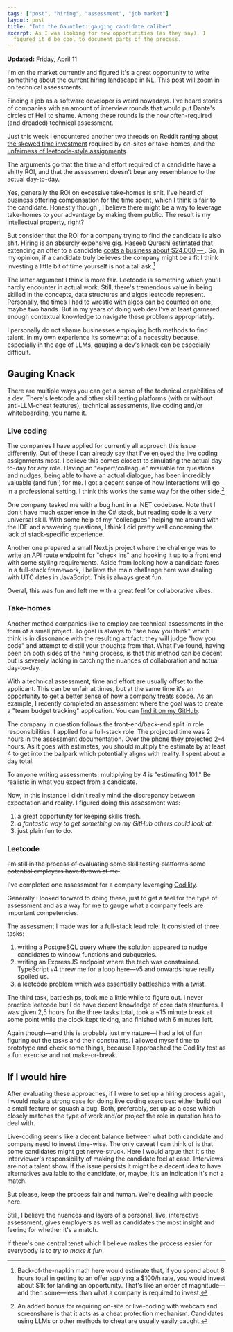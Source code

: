 ```yaml
---
tags: ["post", "hiring", "assessment", "job market"]
layout: post
title: "Into the Gauntlet: gauging candidate caliber"
excerpt: As I was looking for new opportunities (as they say), I
  figured it'd be cool to document parts of the process.
---
```


**Updated:** Friday, April 11

I'm on the market currently and figured it's a great opportunity to write
something about the current hiring landscape in NL. This post will zoom in on
technical assessments.

Finding a job as a software developer is weird nowadays. I've heard stories of
companies with an amount of interview rounds that would put Dante's circles of
Hell to shame. Among these rounds is the now often-required (and dreaded)
technical assessment.

Just this week I encountered another two threads on Reddit [ranting about the
skewed time
investment](https://old.reddit.com/r/webdev/comments/1jwaf6y/rant_take_home_tests_and_live_coding_exercises/)
required by on-sites or take-homes, and the [unfairness of leetcode-style
assignments](https://old.reddit.com/r/webdev/comments/1jvzi6h/rant_fuck_leetcode_interviews/).

The arguments go that the time and effort required of a candidate have a shitty
ROI, and that the assessment doesn't bear any resemblance to the actual
day-to-day.

Yes, generally the ROI on excessive take-homes is shit. I've heard of business offering
compensation for the time spent, which I think is fair to the candidate. Honestly though
, I believe there might be a way to leverage take-homes to your advantage by making
them public. The result is my intellectual property, right?

But consider that the ROI for a company trying to find _the_ candidate is also
shit. Hiring is an absurdly expensive gig. Haseeb Qureshi estimated that
extending an offer to a candidate [ costs a business about $24.000,—
](https://haseebq.com/how-not-to-bomb-your-offer-negotiation/#what-a-job-negotiation-means-to-an-employer).
So, in my opinion, if a candidate truly believes the company might be a fit I
think investing a little bit of time yourself is not a tall ask.[^napkin]

The latter argument I think is more fair. Leetcode is something which you'll
hardly encounter in actual work. Still, there's tremendous value in being
skilled in the concepts, data structures and algos leetcode represent.
Personally, the times I had to wrestle with algos can be counted on one, maybe
two hands. But in my years of doing web dev I've at least garnered enough
contextual knowledge to navigate these problems appropriately.

I personally do not shame businesses employing both methods to find talent. In
my own experience its somewhat of a necessity because, especially in the age of
LLMs, gauging a dev's knack can be especially difficult.

## Gauging Knack

There are multiple ways you can get a sense of the technical capabilities of a
dev. There's leetcode and other skill testing platforms (with or without
anti-LLM-cheat features), technical assessments, live coding and/or
whiteboarding, you name it.

### Live coding

The companies I have applied for currently all approach this issue differently.
Out of these I can already say that I've enjoyed the live coding assignments
most. I believe this comes closest to simulating the actual day-to-day for any
role. Having an "expert/colleague" available for questions and nudges, being
able to have an actual dialogue, has been incredibly valuable (and fun!) for
me. I got a decent sense of how interactions will go in a professional setting.
I think this works the same way for the other side.[^cheators]

One company tasked me with a bug hunt in a .NET codebase. Note that I don't have
much experience in the C# stack, but reading code is a very universal skill. With some
help of my "colleagues" helping me around with the IDE and answering questions,
I think I did pretty well concerning the lack of stack-specific experience.

Another one prepared a small Next.js project where the challenge was to write
an API route endpoint for "check ins" and hooking it up to a front end with
some styling requirements. Aside from looking how a candidate fares in a
full-stack framework, I believe the main challenge here was dealing with UTC
dates in JavaScript. This is always great fun.

Overal, this was fun and left me with a great feel for collaborative vibes.

### Take-homes

Another method companies like to employ are technical assessments in the form
of a small project. To goal is always to "see how you think" which I think is
in dissonance with the resulting artifact: they will judge "how you code" and
attempt to distill your thoughts from that. What I've found, having been on
both sides of the hiring process, is that this method can be decent but is
severely lacking in catching the nuances of collaboration and actual
day-to-day.

With a technical assessment, time and effort are usually offset to the
applicant. This can be unfair at times, but at the same time it's an
opportunity to get a better sense of how a company treats scope. As an example,
I recently completed an assessment where the goal was to create a "team budget
tracking" application. You can [find it on my
GitHub](https://github.com/rombrom/budgets-app-example).

The company in question follows the front-end/back-end split in role
responsibilities. I applied for a full-stack role. The projected time was 2
hours in the assessment documentation. Over the phone they projected 2-4 hours.
As it goes with estimates, you should multiply the estimate by at least 4 to
get into the ballpark which potentially aligns with reality. I spent about a
day total.

To anyone writing assessments: multiplying by 4 is "estimating 101." Be
realistic in what you expect from a candidate.

Now, in this instance I didn't really mind the discrepancy between expectation
and reality. I figured doing this assessment was:

1. a great opportunity for keeping skills fresh.
2. _a fantastic way to get something on my GitHub others
   could look at._
3. just plain fun to do.

### Leetcode

~~I'm still in the process of evaluating some skill testing platforms some
potential employers have thrown at me.~~

I've completed one assessment for a company leveraging
[Codility](https://www.codility.com).

Generally I looked forward to doing these, just to get a feel for the type of
assessment and as a way for me to gauge what a company feels are important
competencies.

The assessment I made was for a full-stack lead role. It consisted of three
tasks:

1. writing a PostgreSQL query where the solution appeared to nudge candidates
   to window functions and subqueries.
2. writing an ExpressJS endpoint where the tech was constrained. TypeScript v4
   threw me for a loop here—v5 and onwards have really spoiled us.
3. a leetcode problem which was essentially battleships with a twist.

The third task, battleships, took me a little while to figure out. I never
practice leetcode but I do have decent knowledge of core data structures. I was
given 2,5 hours for the three tasks total, took a ~15 minute break at some
point while the clock kept ticking, and finished with 6 minutes left.

Again though—and this is probably just my nature—I had a lot of fun figuring
out the tasks and their constraints. I allowed myself time to prototype and
check some things, because I approached the Codility test as a fun exercise and
not make-or-break.

## If I would hire

After evaluating these approaches, if I were to set up a hiring process again,
I would make a strong case for doing live coding exercises: either build out a
small feature or squash a bug. Both, preferably, set up as a case which closely
matches the type of work and/or project the role in question has to deal with.

Live-coding seems like a decent balance between what both candidate and company
need to invest time-wise. The only caveat I can think of is that some
candidates might get nerve-struck. Here I would argue that it's the
interviewer's responsibility of making the candidate feel at ease. Interviews
are not a talent show. If the issue persists it might be a decent idea to have
alternatives available to the candidate, or, maybe, it's an indication it's not
a match.

But please, keep the process fair and human. We're dealing with people
here.

Still, I believe the nuances and layers of a personal, live, interactive
assessment, gives employers as well as candidates the most insight and feeling
for whether it's a match.

If there's one central tenet which I believe makes the process easier for
everybody is to _try to make it fun_.

[^napkin]:
    Back-of-the-napkin math here would estimate that, if you spend about
    8 hours total in getting to an offer applying a $100/h rate, you would
    invest about $1k for landing an opportunity. That's like an order of
    magnitude—and then some—less than what a company is required to invest.

[^cheators]:
    An added bonus for requiring on-site or live-coding with webcam
    and screenshare is that it acts as a cheat protection mechanism. Candidates
    using LLMs or other methods to cheat are usually easily caught.
